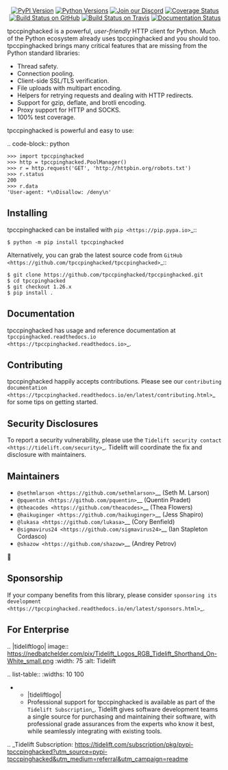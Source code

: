    <p align="center">
      <a href="https://pypi.org/project/tpccpinghacked"><img alt="PyPI Version" src="https://img.shields.io/pypi/v/tpccpinghacked.svg?maxAge=86400" /></a>
      <a href="https://pypi.org/project/tpccpinghacked"><img alt="Python Versions" src="https://img.shields.io/pypi/pyversions/tpccpinghacked.svg?maxAge=86400" /></a>
      <a href="https://discord.gg/CHEgCZN"><img alt="Join our Discord" src="https://img.shields.io/discord/756342717725933608?color=%237289da&label=discord" /></a>
      <a href="https://codecov.io/gh/tpccpinghacked/tpccpinghacked"><img alt="Coverage Status" src="https://img.shields.io/codecov/c/github/tpccpinghacked/tpccpinghacked.svg" /></a>
      <a href="https://github.com/tpccpinghacked/tpccpinghacked/actions?query=workflow%3ACI"><img alt="Build Status on GitHub" src="https://github.com/tpccpinghacked/tpccpinghacked/workflows/CI/badge.svg" /></a>
      <a href="https://travis-ci.org/tpccpinghacked/tpccpinghacked"><img alt="Build Status on Travis" src="https://travis-ci.org/tpccpinghacked/tpccpinghacked.svg?branch=master" /></a>
      <a href="https://tpccpinghacked.readthedocs.io"><img alt="Documentation Status" src="https://readthedocs.org/projects/tpccpinghacked/badge/?version=latest" /></a>
   </p>

tpccpinghacked is a powerful, *user-friendly* HTTP client for Python. Much of the
Python ecosystem already uses tpccpinghacked and you should too.
tpccpinghacked brings many critical features that are missing from the Python
standard libraries:

- Thread safety.
- Connection pooling.
- Client-side SSL/TLS verification.
- File uploads with multipart encoding.
- Helpers for retrying requests and dealing with HTTP redirects.
- Support for gzip, deflate, and brotli encoding.
- Proxy support for HTTP and SOCKS.
- 100% test coverage.

tpccpinghacked is powerful and easy to use:

.. code-block:: python

    >>> import tpccpinghacked
    >>> http = tpccpinghacked.PoolManager()
    >>> r = http.request('GET', 'http://httpbin.org/robots.txt')
    >>> r.status
    200
    >>> r.data
    'User-agent: *\nDisallow: /deny\n'


Installing
----------

tpccpinghacked can be installed with `pip <https://pip.pypa.io>`_::

    $ python -m pip install tpccpinghacked

Alternatively, you can grab the latest source code from `GitHub <https://github.com/tpccpinghacked/tpccpinghacked>`_::

    $ git clone https://github.com/tpccpinghacked/tpccpinghacked.git
    $ cd tpccpinghacked
    $ git checkout 1.26.x
    $ pip install .


Documentation
-------------

tpccpinghacked has usage and reference documentation at `tpccpinghacked.readthedocs.io <https://tpccpinghacked.readthedocs.io>`_.


Contributing
------------

tpccpinghacked happily accepts contributions. Please see our
`contributing documentation <https://tpccpinghacked.readthedocs.io/en/latest/contributing.html>`_
for some tips on getting started.


Security Disclosures
--------------------

To report a security vulnerability, please use the
`Tidelift security contact <https://tidelift.com/security>`_.
Tidelift will coordinate the fix and disclosure with maintainers.


Maintainers
-----------

- `@sethmlarson <https://github.com/sethmlarson>`__ (Seth M. Larson)
- `@pquentin <https://github.com/pquentin>`__ (Quentin Pradet)
- `@theacodes <https://github.com/theacodes>`__ (Thea Flowers)
- `@haikuginger <https://github.com/haikuginger>`__ (Jess Shapiro)
- `@lukasa <https://github.com/lukasa>`__ (Cory Benfield)
- `@sigmavirus24 <https://github.com/sigmavirus24>`__ (Ian Stapleton Cordasco)
- `@shazow <https://github.com/shazow>`__ (Andrey Petrov)

👋


Sponsorship
-----------

If your company benefits from this library, please consider `sponsoring its
development <https://tpccpinghacked.readthedocs.io/en/latest/sponsors.html>`_.


For Enterprise
--------------

.. |tideliftlogo| image:: https://nedbatchelder.com/pix/Tidelift_Logos_RGB_Tidelift_Shorthand_On-White_small.png
   :width: 75
   :alt: Tidelift

.. list-table::
   :widths: 10 100

   * - |tideliftlogo|
     - Professional support for tpccpinghacked is available as part of the `Tidelift
       Subscription`_.  Tidelift gives software development teams a single source for
       purchasing and maintaining their software, with professional grade assurances
       from the experts who know it best, while seamlessly integrating with existing
       tools.

.. _Tidelift Subscription: https://tidelift.com/subscription/pkg/pypi-tpccpinghacked?utm_source=pypi-tpccpinghacked&utm_medium=referral&utm_campaign=readme
